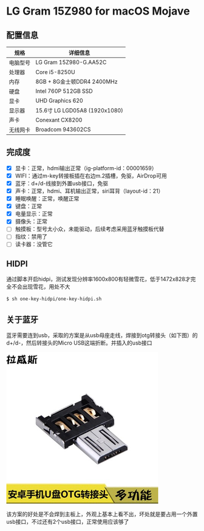 # LG Gram 15Z980 for macOS Mojave

## 配置信息

| 规格     | 详细信息                      |
| -------- | ----------------------------- |
| 电脑型号 | LG Gram 15Z980-G.AA52C        |
| 处理器   | Core i5-8250U                 |
| 内存     | 8GB + 8G金士顿DDR4 2400MHz    |
| 硬盘     | Intel 760P 512GB SSD          |
| 显卡     | UHD Graphics 620              |
| 显示器   | 15.6寸 LG LGD05A8 (1920x1080) |
| 声卡     | Conexant CX8200               |
| 无线网卡 | Broadcom 943602CS             |

## 完成度

- [x] 显卡：正常，hdmi输出正常（ig-platform-id：00001659）
- [x] WIFI：通过m-key转接板插在右边m.2插槽，免驱，AirDrop可用
- [x] 蓝牙：d+/d-线接到外置usb接口，免驱
- [x] 声卡：正常，hdmi、耳机输出正常，siri耳背（layout-id：21）
- [x] 睡眠唤醒：正常，唤醒正常
- [x] 键盘：正常
- [x] 电量显示：正常
- [x] 摄像头：正常
- [ ] 触摸板：型号太小众，未能驱动，后续考虑采用蓝牙触摸板代替
- [ ] 指纹：禁用了
- [ ] 读卡器：没管它

## HIDPI

通过脚本开启hidpi，测试发现分辨率1600x800有轻微雪花，低于1472x828才完全不会出现雪花，用处不大

```bash
$ sh one-key-hidpi/one-key-hidpi.sh
```

## 关于蓝牙

蓝牙需要连到usb，采取的方案是从usb母座走线，焊接到otg转接头（如下图）的d+/d-，然后转接头的Micro USB这端折断。并插入的usb接口

![otg](img/otg.jpg)

该方案的好处是不会焊到主板上，外观上基本上看不出，坏处就是要占用一个外置usb接口，不过还有2个usb接口，正常使用应该够了
